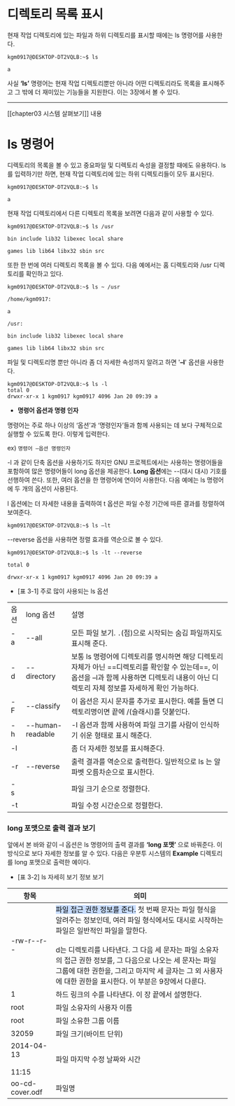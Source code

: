 


# 디렉토리 목록 표시

현재 작업 디렉토리에 있는 파일과 하위 디렉토리를 표시할 때에는 ls 명령어를 사용한다.


``` shell
kgm0917@DESKTOP-DT2VQLB:~$ ls

a
```


사실 **‘ls’** 명령어는 현재 작업 디렉토리뿐만 아니라 어떤 디렉토리라도 목록을 표시해주고 그 밖에 더 재미있는 기능들을 지원한다. 이는 3장에서 볼 수 있다.


---
[[chapter03 시스템 살펴보기]] 내용



# ls 명령어


디렉토리의 목록을 볼 수 있고 중요파일 및 디렉토리 속성을 결정할 때에도 유용하다. ls를 입력하기만 하면, 현재 작업 디렉토리에 있는 하위 디렉토리들이 모두 표시된다.

``` shell
kgm0917@DESKTOP-DT2VQLB:~$ ls

a
```


현재 작업 디렉토리에서 다른 디렉토리 목록을 보려면 다음과 같이 사용할 수 있다.


``` shell
kgm0917@DESKTOP-DT2VQLB:~$ ls /usr

bin include lib32 libexec local share

games lib lib64 libx32 sbin src
```


또한 한 번에 여러 디렉토리 목록을 볼 수 있다. 다음 예에서는 홈 디렉토리와 /usr 디렉토리를 확인하고 있다.


``` shell
kgm0917@DESKTOP-DT2VQLB:~$ ls ~ /usr

/home/kgm0917:

a

/usr:

bin include lib32 libexec local share

games lib lib64 libx32 sbin src
```


파일 및 디렉토리명 뿐만 아니라 좀 더 자세한 속성까지 알려고 하면 '**–l**' 옵션을 사용한다.


``` shell
kgm0917@DESKTOP-DT2VQLB:~$ ls -l
total 0
drwxr-xr-x 1 kgm0917 kgm0917 4096 Jan 20 09:39 a
```



- **명령어 옵션과 명령 인자**

명령어는 주로 하나 이상의 ‘옵션’과 ‘명령인자’들과 함께 사용되는 데 보다 구체적으로 실행할 수 있도록 한다. 이렇게 입력한다.


ex) `명령어 –옵션 명령인자`



-l 과 같이 단축 옵션을 사용하기도 하지만 GNU 프로젝트에서는 사용하는 명령어들을 포함하여 많은 명령어들이 long 옵션을 제공한다. **Long 옵션**에는 --(대시 대시) 기호를 선행하여 쓴다. 또한, 여러 옵션을 한 명령어에 연이어 사용한다. 다음 예에는 ls 명령어에 두 개의 옵션이 사용된다.

l 옵션에는 더 자세한 내용을 출력하여 t 옵션은 파일 수정 기간에 따른 결과를 정렬하여 보여준다.


```
kgm0917@DESKTOP-DT2VQLB:~$ ls –lt
```


--reverse 옵션을 사용하면 정렬 효과를 역순으로 볼 수 있다.


``` shell
kgm0917@DESKTOP-DT2VQLB:~$ ls -lt --reverse

total 0

drwxr-xr-x 1 kgm0917 kgm0917 4096 Jan 20 09:39 a
```


- [표 3-1] 주로 많이 사용되는 ls 옵션


|     |                  |                                                                                                                   |
| --- | ---------------- | ----------------------------------------------------------------------------------------------------------------- |
| 옵션  | long 옵션          | 설명                                                                                                                |
| -a  | --all            | 모든 파일 보기. `.`(점)으로 시작되는 숨김 파일까지도 표시해 준다.                                                                          |
| -d  | --directory      | 보통 ls 명령어에 디렉토리를 명시하면 해당 디렉토리 자체가 아닌 ==디렉토리를 확인할 수 있는데==, 이 옵션을 –l과 함께 사용하면 디렉토리 내용이 아닌 디렉토리 자체 정보를 자세하게 확인 가능하다. |
| -F  | --classify       | 이 옵션은 지시 문자를 추가로 표시한다. 예를 들면 디렉토리명이면 끝에 /(슬래시)를 덧붙인다.                                                             |
| -h  | --human-readable | -l 옵션과 함께 사용하여 파일 크기를 사람이 인식하기 쉬운 형태로 표시 해준다.                                                                     |
| -l  |                  | 좀 더 자세한 정보를 표시해준다.                                                                                                |
| -r  | --reverse        | 출력 결과를 역순으로 출력한다. 일반적으로 ls 는 알파벳 오름차순으로 표시한다.                                                                     |
| -s  |                  | 파일 크기 순으로 정렬한다.                                                                                                   |
| -t  |                  | 파일 수정 시간순으로 정렬한다.                                                                                                 |





### long 포맷으로 출력 결과 보기

앞에서 본 바와 같이 –l 옵션은 ls 명령어의 출력 결과를 **‘long 포맷’** 으로 바꿔준다. 이 방식으로 보다 자세한 정보를 알 수 있다. 다음은 우분투 시스템의 **Example** 디렉토리를 long 포맷으로 출력한 예이다.




- [표 3-2] ls 자세히 보기 정보 보기

| 항목                      | 의미                                                                                                                                                                                                                                                                     |
| ----------------------- | ---------------------------------------------------------------------------------------------------------------------------------------------------------------------------------------------------------------------------------------------------------------------- |
| -rw-r--r--              | <mark style="background: #ADCCFFA6;">파일 접근 권한 정보를 준다.</mark> 첫 번째 문자는 파일 형식을 알려주는 정보인데, 여러 파일 형식에서도 대시로 시작하는 파일은 일반적인 파일을 말한다.<br><br>d는 디렉토리를 나타낸다. 그 다음 세 문자는 파일 소유자의 접근 권한 정보를, 그 다음으로 나오는 세 문자는 파일 그룹에 대한 권한을, 그리고 마지막 세 글자는 그 외 사용자에 대한 권한을 표시한다. 이 부분은 9장에서 다룬다. |
| 1                       | 하드 링크의 수를 나타낸다. 이 장 끝에서 설명한다.                                                                                                                                                                                                                                          |
| root                    | 파일 소유자의 사용자 이름                                                                                                                                                                                                                                                         |
| root                    | 파일 소유한 그룹 이름                                                                                                                                                                                                                                                           |
| 32059                   | 파일 크기(바이트 단위)                                                                                                                                                                                                                                                          |
| 2014-04-13<br><br>11:15 | 파일 마지막 수정 날짜와 시간                                                                                                                                                                                                                                                       |
| oo-cd-cover.odf         | 파일명                                                                                                                                                                                                                                                                    |